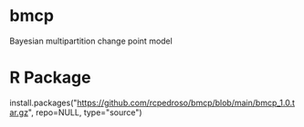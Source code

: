 # bmcp
Bayesian multipartition change point model

# R Package
install.packages("https://github.com/rcpedroso/bmcp/blob/main/bmcp_1.0.tar.gz", repo=NULL, type="source")
